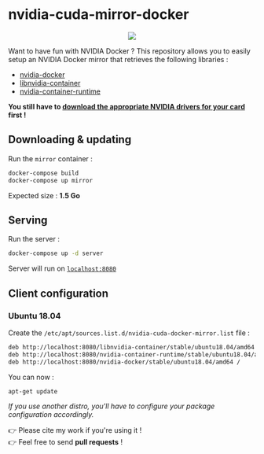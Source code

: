 # nvidia-cuda-mirror-docker

<p align="center">
    <a href="https://travis-ci.com/github/flavienbwk/nvidia-cuda-mirror-docker" target="_blank">
        <img src="https://travis-ci.com/flavienbwk/nvidia-cuda-mirror-docker.svg?branch=main&status=passed"/>
    </a>
</p>

Want to have fun with NVIDIA Docker ? This repository allows you to easily setup an NVIDIA Docker mirror that retrieves the following libraries :

- [nvidia-docker](https://github.com/NVIDIA/nvidia-docker)
- [libnvidia-container](https://github.com/NVIDIA/libnvidia-container)
- [nvidia-container-runtime](https://github.com/NVIDIA/nvidia-container-runtime)

**You still have to [download the appropriate NVIDIA drivers for your card](https://www.nvidia.com/Download/index.aspx) first !**

## Downloading & updating

Run the `mirror` container :

```bash
docker-compose build
docker-compose up mirror
```

Expected size : **1.5 Go**

## Serving

Run the server :

```bash
docker-compose up -d server
```

Server will run on [`localhost:8080`](http://localhost:8080)  

## Client configuration

### Ubuntu 18.04

Create the `/etc/apt/sources.list.d/nvidia-cuda-docker-mirror.list` file :

```bash
deb http://localhost:8080/libnvidia-container/stable/ubuntu18.04/amd64 /
deb http://localhost:8080/nvidia-container-runtime/stable/ubuntu18.04/amd64 /
deb http://localhost:8080/nvidia-docker/stable/ubuntu18.04/amd64 /
```

You can now :

```bash
apt-get update
```

_If you use another distro, you'll have to configure your package configuration accordingly._

:point_right: Please cite my work if you're using it !  
:point_right: Feel free to send **pull requests** !
